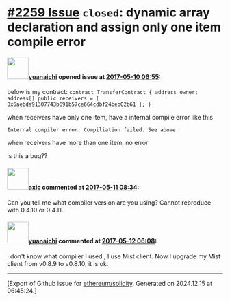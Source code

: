 # [\#2259 Issue](https://github.com/ethereum/solidity/issues/2259) `closed`: dynamic array declaration and assign only one item compile error

#### <img src="https://avatars.githubusercontent.com/u/7549002?u=8d82fa5afacd6a42eb13ed749b7f4774bdf765ad&v=4" width="50">[yuanaichi](https://github.com/yuanaichi) opened issue at [2017-05-10 06:55](https://github.com/ethereum/solidity/issues/2259):

below is my contract:
`
contract TransferContract {
  address owner;
  address[] public receivers = [
    0x6aebda91307743b691b57ce664cdbf24beb02b61
  ];
}
`

when receivers have only one item,  have a internal compile error like this

`Internal compiler error:
Compiliation failed. See above.`


when receivers have more than one item, no error

is this a bug??

#### <img src="https://avatars.githubusercontent.com/u/20340?v=4" width="50">[axic](https://github.com/axic) commented at [2017-05-11 08:34](https://github.com/ethereum/solidity/issues/2259#issuecomment-300721253):

Can you tell me what compiler version are you using? Cannot reproduce with 0.4.10 or 0.4.11.

#### <img src="https://avatars.githubusercontent.com/u/7549002?u=8d82fa5afacd6a42eb13ed749b7f4774bdf765ad&v=4" width="50">[yuanaichi](https://github.com/yuanaichi) commented at [2017-05-12 06:08](https://github.com/ethereum/solidity/issues/2259#issuecomment-300991977):

i don't know what compiler I used , I use Mist client. 
Now I upgrade my Mist client from v0.8.9 to v0.8.10,  it is ok.


-------------------------------------------------------------------------------



[Export of Github issue for [ethereum/solidity](https://github.com/ethereum/solidity). Generated on 2024.12.15 at 06:45:24.]

